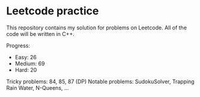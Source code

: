 # Leetcode practice

This repository contains my solution for problems on Leetcode. All of the code will be written in C++.

Progress:

- Easy: 26
- Medium: 69
- Hard: 20

Tricky problems: 84, 85, 87 (DP)
Notable problems: SudokuSolver, Trapping Rain Water, N-Queens, ...
